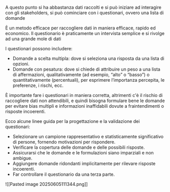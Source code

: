 A questo punto si ha abbastanza dati raccolti e si può iniziare ad interagire con gli stakeholders, si può cominciare con i questionari, ovvero una lista di domande

È un metodo efficace per raccogliere dati in maniera efficace, rapido ed economico.
Il questionario è praticamente un intervista semplice e si rivolge ad una grande mole di dati

I questionari possono includere: 
-  Domande a scelta multipla: 
	dove si seleziona una risposta da una lista di opzioni. 
-  Domande con pesatura: 
	dove si chiede di attribuire un peso a una lista di affermazioni, qualitativamente (ad esempio, “alto” o “basso”) o quantitativamente (percentuali), per esprimere l’importanza percepita, le preferenze, i rischi, ecc.

È importante fare i questionari in maniera corretta, altrimenti c'è il rischio di raccogliere dati non attendibili, e quindi bisogna formulare bene le domande per evitare bias multipli e informazioni inaffidabili dovute a fraintendimenti o risposte incoerenti. 

Ecco alcune linee guida per la progettazione e la validazione dei questionari: 
- Selezionare un campione rappresentativo e statisticamente significativo di persone, fornendo motivazioni per rispondere. 
- Verificare la copertura delle domande e delle possibili risposte.
- Assicurarsi che le domande e le formulazioni siano imparziali e non ambigue.
- Aggiungere domande ridondanti implicitamente per rilevare risposte incoerenti. 
- Far controllare il questionario da una terza parte.

![[Pasted image 20250605111344.png]]